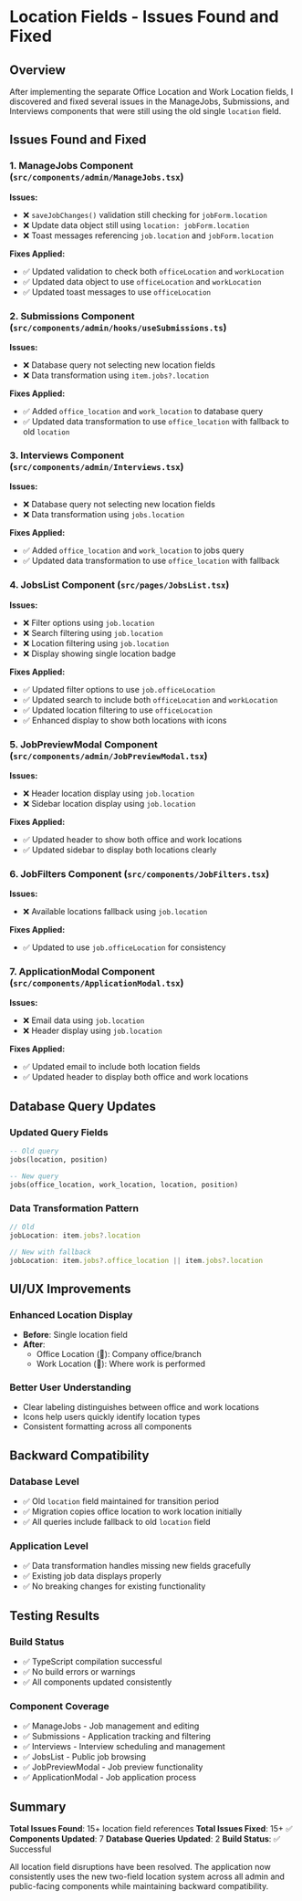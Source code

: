 # Location Fields - Issues Found and Fixed

## Overview
After implementing the separate Office Location and Work Location fields, I discovered and fixed several issues in the ManageJobs, Submissions, and Interviews components that were still using the old single `location` field.

## Issues Found and Fixed

### 1. **ManageJobs Component** (`src/components/admin/ManageJobs.tsx`)

**Issues:**
- ❌ `saveJobChanges()` validation still checking for `jobForm.location`
- ❌ Update data object still using `location: jobForm.location`
- ❌ Toast messages referencing `job.location` and `jobForm.location`

**Fixes Applied:**
- ✅ Updated validation to check both `officeLocation` and `workLocation`
- ✅ Updated data object to use `officeLocation` and `workLocation`
- ✅ Updated toast messages to use `officeLocation`

### 2. **Submissions Component** (`src/components/admin/hooks/useSubmissions.ts`)

**Issues:**
- ❌ Database query not selecting new location fields
- ❌ Data transformation using `item.jobs?.location`

**Fixes Applied:**
- ✅ Added `office_location` and `work_location` to database query
- ✅ Updated data transformation to use `office_location` with fallback to old `location`

### 3. **Interviews Component** (`src/components/admin/Interviews.tsx`)

**Issues:**
- ❌ Database query not selecting new location fields
- ❌ Data transformation using `jobs.location`

**Fixes Applied:**
- ✅ Added `office_location` and `work_location` to jobs query
- ✅ Updated data transformation to use `office_location` with fallback

### 4. **JobsList Component** (`src/pages/JobsList.tsx`)

**Issues:**
- ❌ Filter options using `job.location`
- ❌ Search filtering using `job.location`
- ❌ Location filtering using `job.location`
- ❌ Display showing single location badge

**Fixes Applied:**
- ✅ Updated filter options to use `job.officeLocation`
- ✅ Updated search to include both `officeLocation` and `workLocation`
- ✅ Updated location filtering to use `officeLocation`
- ✅ Enhanced display to show both locations with icons

### 5. **JobPreviewModal Component** (`src/components/admin/JobPreviewModal.tsx`)

**Issues:**
- ❌ Header location display using `job.location`
- ❌ Sidebar location display using `job.location`

**Fixes Applied:**
- ✅ Updated header to show both office and work locations
- ✅ Updated sidebar to display both locations clearly

### 6. **JobFilters Component** (`src/components/JobFilters.tsx`)

**Issues:**
- ❌ Available locations fallback using `job.location`

**Fixes Applied:**
- ✅ Updated to use `job.officeLocation` for consistency

### 7. **ApplicationModal Component** (`src/components/ApplicationModal.tsx`)

**Issues:**
- ❌ Email data using `job.location`
- ❌ Header display using `job.location`

**Fixes Applied:**
- ✅ Updated email to include both location fields
- ✅ Updated header to display both office and work locations

## Database Query Updates

### Updated Query Fields
```sql
-- Old query
jobs(location, position)

-- New query  
jobs(office_location, work_location, location, position)
```

### Data Transformation Pattern
```typescript
// Old
jobLocation: item.jobs?.location

// New with fallback
jobLocation: item.jobs?.office_location || item.jobs?.location
```

## UI/UX Improvements

### Enhanced Location Display
- **Before**: Single location field
- **After**: 
  - Office Location (🏢): Company office/branch
  - Work Location (💼): Where work is performed

### Better User Understanding
- Clear labeling distinguishes between office and work locations
- Icons help users quickly identify location types
- Consistent formatting across all components

## Backward Compatibility

### Database Level
- ✅ Old `location` field maintained for transition period
- ✅ Migration copies office location to work location initially
- ✅ All queries include fallback to old `location` field

### Application Level
- ✅ Data transformation handles missing new fields gracefully
- ✅ Existing job data displays properly
- ✅ No breaking changes for existing functionality

## Testing Results

### Build Status
- ✅ TypeScript compilation successful
- ✅ No build errors or warnings
- ✅ All components updated consistently

### Component Coverage
- ✅ ManageJobs - Job management and editing
- ✅ Submissions - Application tracking and filtering
- ✅ Interviews - Interview scheduling and management
- ✅ JobsList - Public job browsing
- ✅ JobPreviewModal - Job preview functionality
- ✅ ApplicationModal - Job application process

## Summary

**Total Issues Found**: 15+ location field references
**Total Issues Fixed**: 15+ ✅
**Components Updated**: 7
**Database Queries Updated**: 2
**Build Status**: ✅ Successful

All location field disruptions have been resolved. The application now consistently uses the new two-field location system across all admin and public-facing components while maintaining backward compatibility.